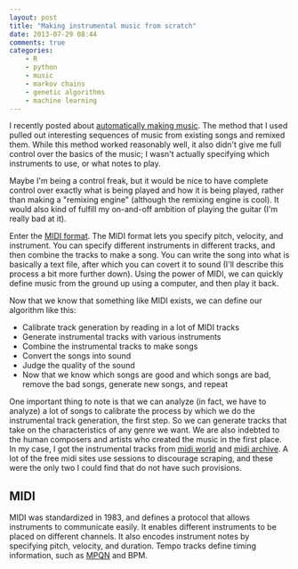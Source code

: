 ```yaml
---
layout: post
title: "Making instrumental music from scratch"
date: 2013-07-29 08:44
comments: true
categories:
    - R
    - python
    - music
    - markov chains
    - genetic algorithms
    - machine learning
---
```


I recently posted about [automatically making music](http://www.vikparuchuri.com/blog/evolve-your-own-beats-automatically-generating-music).  The method that I used pulled out interesting sequences of music from existing songs and remixed them.  While this method worked reasonably well, it also didn't give me full control over the basics of the music; I wasn't actually specifying which instruments to use, or what notes to play.

Maybe I'm being a control freak, but it would be nice to have complete control over exactly what is being played and how it is being played, rather than making a "remixing engine" (although the remixing engine is cool).  It would also kind of fulfill my on-and-off ambition of playing the guitar (I'm really bad at it).

Enter the [MIDI format](http://en.wikipedia.org/wiki/MIDI).  The MIDI format lets you specify pitch, velocity, and instrument.  You can specify different instruments in different tracks, and then combine the tracks to make a song.  You can write the song into what is basically a text file, after which you can covert it to sound (I'll describe this process a bit more further down).  Using the power of MIDI, we can quickly define music from the ground up using a computer, and then play it back.

Now that we know that something like MIDI exists, we can define our algorithm like this:

* Calibrate track generation by reading in a lot of MIDI tracks
* Generate instrumental tracks with various instruments
* Combine the instrumental tracks to make songs
* Convert the songs into sound
* Judge the quality of the sound
* Now that we know which songs are good and which songs are bad, remove the bad songs, generate new songs, and repeat

One important thing to note is that we can analyze (in fact, we have to analyze) a lot of songs to calibrate the process by which we do the instrumental track generation, the first step.  So we can generate tracks that take on the characteristics of any genre we want.  We are also indebted to the human composers and artists who created the music in the first place.  In my case, I got the instrumental tracks from [midi world](http://www.midiworld.com/) and [midi archive](http://midi-archive.com/).  A lot of the free midi sites use sessions to discourage scraping, and these were the only two I could find that do not have such provisions.

MIDI
------------------------------------

MIDI was standardized in 1983, and defines a protocol that allows instruments to communicate easily.  It enables different instruments to be placed on different channels.  It also encodes instrument notes by specifying pitch, velocity, and duration.  Tempo tracks define timing information, such as [MPQN](http://nokturnal.pl/home/atari/midi_delta) and BPM.










